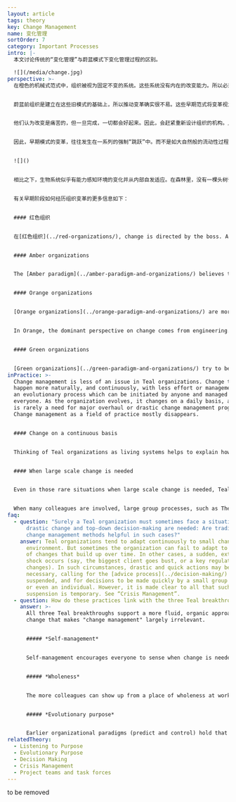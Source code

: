 ```yaml
---
layout: article
tags: theory
key: Change Management
name: 变化管理
sortOrder: 7
category: Important Processes
intro: |-
  本文讨论传统的“变化管理”与蔚蓝模式下变化管理过程的区别。

  ![](/media/change.jpg)
perspective: >-
  在橙色的机械式范式中，组织被视为固定不变的系统。这些系统没有内在的改变能力。所以必须从外部施力。这就是高级管理层的作用。他们负责确定变革的必要性，确定变革将如何实现，并确保变革发生。


  蔚蓝前组织是建立在这些旧模式的基础上，所以推动变革确实很不易。这些早期范式将变革视为不幸的结果，或管理失败的结果。传统管理层的工作是为了预测和/或控制未来，这当然会带来令他们吃惊的结果。他们认为现实应该符合一个执行良好的预算和战略计划。如果结果不如意，管理层往往迟迟不承认他们的失败。当他们最终承认说，在追求自己的计划时，周围的世界已经发生了变化时，往往会对自己所见到的现实感到不安。于是感觉到必须再次采取果断行动，才能弥补损失的时间。进而导致进一步的紧急施压。


  他们认为改变是痛苦的，但一旦完成，一切都会好起来。因此，会赶紧重新设计组织的机构。人们会抵制强加给自己的变革，这毫不奇怪。为了克服这一点，管理层可能会迫不及待的利用成员的恐惧，来迫使大家做出迅速反应，或将责任推卸给敌对的竞争力量或威胁组织生存的巨大环境压力。


  因此，早期模式的变革，往往发生在一系列的强制“跳跃”中。而不是如大自然般的流动性过程。变化成了从一个相对静止状态到另一个相对静止状态的一系列离散的、通常是破坏性的运动。


  ![]()


  相比之下，生物系统似乎有能力感知环境的变化并从内部自发适应。在森林里，没有一棵头树计划并命令其他树木在没下雨，或春天选择提早到来时该做些什么。此时此刻，整个生态系统都会自发做出创造性的反应。蔚蓝组织以类似的方式处理变革。人们被鼓励去做他们认为需要的事情。他们不受静态的职位描述、固定的上下指令汇报关系或职能纪律的限制。他们会对组织生命过程中出现的非线性变化做出创造性的反应。蔚蓝模式内的变化是意料之中的，总是自然而然地发生。^\[Laloux, Frederic (2014-02-09). Reinventing Organizations: A Guide to Creating Organizations Inspired by the Next Stage of Human Consciousness (Kindle Locations 4671-4688). Nelson Parker. Kindle Edition.]


  有关早期阶段如何经历组织变革的更多信息如下：


  #### 红色组织


  在[红色组织](../red-organizations/), change is directed by the boss. A Red organization can often adapt quickly in chaotic environments, because the leader can initiate rapid change, if necessary through intimidation. Change typically consists of immediate reactions to threats and opportunities rather than a response to more gradual and longer term (although no less important) developments. Little attention is paid to altering ingrained patterns of employee behavior over time.


  #### Amber organizations


  The [Amber paradigm](../amber-paradigm-and-organizations/) believes the world is (or should) be essentially immutable: what was true yesterday should be true today and tomorrow. It is built around an orderly structure and formal, stable processes. Change is primarily via small improvements to enhance the excellence of existing processes and traditions. Amber organizations can display a strong resistance to the need for change, especially if the nature of the change threatens ideological boundaries or social norms. When outside forces do impose the need for change, the change is mandated top-down with little thought of how change could be planned to minimize resistance. In that sense, there is little or no "change management" to speak of. 


  #### Orange organizations


  [Orange organizations](../orange-paradigm-and-organizations/) are more likely to embrace change. Innovation is the key to outperforming competitors. Change should be constant. Unfortunately, as Orange organizations are typically structured as hierarchical pyramids, change can be difficult. Thus, the constant pursuit of change, hindered by the static nature of the organization, gave rise to "change management" and an industry of tools and consultancies to help organizations overcome their internal resistance to change.^\[For prominent theories developed to facilitate organizational change, see for instance Kurt Lewin’s three-stage model of change and John Kotter’s eight-step process for leading change.]


  In Orange, the dominant perspective on change comes from engineering. The typical steps to any change (e.g., re-organizations, re-structuring, re-branding, re-positioning, etc.) are to diagnose the current situation, design the desired future state, and then plan the change journey from here to there. For large change projects, this might involve several projects, program milestones and a central "program office" that reports to the top leadership. This kind of change planning is typically performed by a small team of senior leaders or "high potentials", sometimes with the help of external consultants. When their plan is approved by senior management, it is communicated throughout the organization, often with some “burning platform” message (“we must act now, or we are doomed”) due to the perceived need to provide the necessary motivation for change. Consistent with the Orange metaphor likening the organization to a machine, the phrase “drive change” is common. Change, in others words, is done to people, not via people.


  #### Green organizations


  [Green organizations](../green-paradigm-and-organizations/) try to be more consensual. Having only a handful of people design the future state and change process sits uncomfortably with Green's ideal of empowerment. More people are likely to be involved. This might take the form of large group workshops and innovative facilitation techniques (think for instance, Appreciative Inquiry, Theory U, Open Space, etc.) in which a large number of colleagues participate. The every-day hierarchical structure of the organization is suspended temporarily to make room for an organic process of collective intelligence. The outcomes are then fed back into the traditional structures and processes of the organization. Involving a larger number of colleagues in the planning of change can feel risky for the senior leadership (what if the group veers in a direction we don't want?), but it tends to increase the buy-in of employees and improve future designs by capturing the insights of collective intelligence.
inPractice: >-
  Change management is less of an issue in Teal organizations. Change tends to
  happen more naturally, and continuously, with less effort or management. It's
  an evolutionary process which can be initiated by anyone and managed by
  everyone. As the organization evolves, it changes on a daily basis, and there
  is rarely a need for major overhaul or drastic change management programs.
  Change management as a field of practice mostly disappears.


  #### Change on a continuous basis


  Thinking of Teal organizations as living systems helps to explain how change unfolds within them. Living systems have a capacity to sense change in the environment and adapt. They react creatively, in the moment. Teal organizations deal with change in a similar way. People are free to act on what they sense is needed. They are not restricted by static job descriptions, reporting lines and functional units. They can react to emerging events. Specific methods embedded in the organization allow space for people to listen to the organization's purpose and the change it may require. When everyone is free to sense the need for change, and to act on it, change is a given; it happens naturally, everywhere, all the time, mostly without great pain or effort. Major disruptive change efforts (as we know them from more traditional organizations) largely disappear.


  #### When large scale change is needed


  Even in those rare situations when large scale change is needed, Teal organizations naturally work to involve all those affected by the change in determining the appropriate response. In most cases, Teal organizations will uphold the advice process, even if it means including the entire organization. Experience has shown that, in most cases, colleagues have the maturity to participate in even painful decisions and the ingenuity to come up with creative solutions.


  When many colleagues are involved, large group processes, such as Theory U, Appreciative Inquiry, Open Space or others may be used to effectively surface a collective understanding and to crystallize a vision of the future. To what degree do change projects then need to be formally planned and followed up? As is often true within the Teal paradigm, form follows function. For instance, if there are many interdependencies, very tight deadlines, or high degrees of risk, more formal planning and follow-up might be needed. In other cases, a common, clear understanding of the future is all that is required. Groups of people launch the necessary projects to manifest the collective vision. If that fails to happen, the system will self-correct: someone will speak up to initiate further change.
faq:
  - question: "Surely a Teal organization must sometimes face a situation where
      drastic change and top-down decision-making are needed: Are traditional
      change management methods helpful in such cases?"
    answer: Teal organizations tend to adapt continuously to small changes in the
      environment. But sometimes the organization can fail to adapt to a number
      of changes that build up over time. In other cases, a sudden, external
      shock occurs (say, the biggest client goes bust, or a key regulation
      changes). In such circumstances, drastic and quick actions may be
      necessary, calling for the [advice process](../decision-making/) to be
      suspended, and for decisions to be made quickly by a small group of people
      or even an individual. However, it is made clear to all that such a
      suspension is temporary. See “Crisis Management”.
  - question: How do these practices link with the three Teal breakthroughs?
    answer: >-
      All three Teal breakthroughs support a more fluid, organic approach to
      change that makes "change management" largely irrelevant.


      ##### *Self-management*


      Self-management encourages everyone to sense when change is needed and to initiate the necessary actions to make it happen. No longer do people wait for a mandate for change to come from someone higher up the chain of command.


      ##### *Wholeness*


      The more colleagues can show up from a place of wholeness at work, the better they can sense changes in the environment and what the organization's purpose might call for. An environment that feels safe and trusting will also make it easier to enlist colleagues in the need for change, especially when the proposed change might be risky or painful.


      ##### *Evolutionary purpose*


      Earlier organizational paradigms (predict and control) hold that that it is up to senior management to determine what the objectives of the organization should be and to initiate any change programs needed to achieve them. In Teal, as long as people’s actions are being guided by their “listening” to the organization’s purpose and sensing/responding to changes in the environment, there is no need for "change management".
relatedTheory:
  - Listening to Purpose
  - Evolutionary Purpose
  - Decision Making
  - Crisis Management
  - Project teams and task forces
---
```

to be removed